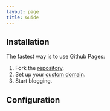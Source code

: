```yaml
---
layout: page
title: Guide
---
```


## Installation

The fastest way is to use Github Pages:

1. Fork the [repository](https://github.com/penibelst/jekyll-noita).
1. Set up your [custom domain](https://help.github.com/articles/setting-up-a-custom-domain-with-pages).
1. Start blogging.

## Configuration
